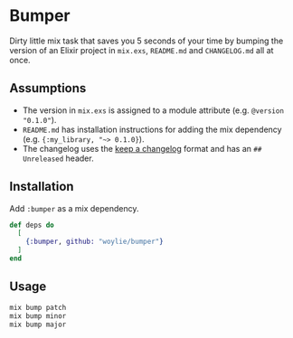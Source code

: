 # Bumper

Dirty little mix task that saves you 5 seconds of your time by bumping the
version of an Elixir project in `mix.exs`, `README.md` and `CHANGELOG.md` all
at once.

## Assumptions

- The version in `mix.exs` is assigned to a module attribute (e.g.
  `@version "0.1.0"`).
- `README.md` has installation instructions for adding the mix dependency
  (e.g. `{:my_library, "~> 0.1.0}`).
- The changelog uses the [keep a changelog](https://keepachangelog.com) format
  and has an `## Unreleased` header.

## Installation

Add `:bumper` as a mix dependency.

```elixir
def deps do
  [
    {:bumper, github: "woylie/bumper"}
  ]
end
```

## Usage

```bash
mix bump patch
mix bump minor
mix bump major
```
